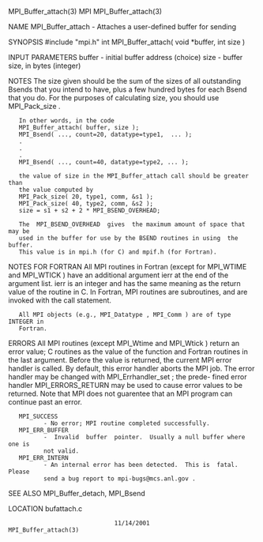 MPI_Buffer_attach(3)                  MPI                 MPI_Buffer_attach(3)



NAME
       MPI_Buffer_attach -  Attaches a user-defined buffer for sending

SYNOPSIS
       #include "mpi.h"
       int MPI_Buffer_attach( void *buffer, int size )

INPUT PARAMETERS
       buffer - initial buffer address (choice)
       size   - buffer size, in bytes (integer)


NOTES
       The size given should be the sum of the sizes of all outstanding Bsends
       that you intend to have, plus a few hundred bytes for each  Bsend  that
       you  do.   For  the  purposes  of  calculating  size,  you  should  use
       MPI_Pack_size .

       In other words, in the code
       MPI_Buffer_attach( buffer, size );
       MPI_Bsend( ..., count=20, datatype=type1,  ... );
       .
       .
       .
       MPI_Bsend( ..., count=40, datatype=type2, ... );

       the value of size in the MPI_Buffer_attach call should be greater  than
       the value computed by
       MPI_Pack_size( 20, type1, comm, &s1 );
       MPI_Pack_size( 40, type2, comm, &s2 );
       size = s1 + s2 + 2 * MPI_BSEND_OVERHEAD;

       The  MPI_BSEND_OVERHEAD  gives  the maximum amount of space that may be
       used in the buffer for use by the BSEND routines in using  the  buffer.
       This value is in mpi.h (for C) and mpif.h (for Fortran).


NOTES FOR FORTRAN
       All  MPI routines in Fortran (except for MPI_WTIME and MPI_WTICK ) have
       an additional argument ierr at the end of the argument list.   ierr  is
       an  integer and has the same meaning as the return value of the routine
       in C.  In Fortran, MPI routines are subroutines, and are  invoked  with
       the call statement.

       All MPI objects (e.g., MPI_Datatype , MPI_Comm ) are of type INTEGER in
       Fortran.


ERRORS
       All MPI routines (except MPI_Wtime and  MPI_Wtick  )  return  an  error
       value;  C routines as the value of the function and Fortran routines in
       the last argument.  Before the value is returned, the current MPI error
       handler  is called.  By default, this error handler aborts the MPI job.
       The error handler may be changed with MPI_Errhandler_set ;  the  prede-
       fined error handler MPI_ERRORS_RETURN may be used to cause error values
       to be returned.  Note that MPI does not guarentee that an  MPI  program
       can continue past an error.

       MPI_SUCCESS
              - No error; MPI routine completed successfully.
       MPI_ERR_BUFFER
              -  Invalid  buffer  pointer.  Usually a null buffer where one is
              not valid.
       MPI_ERR_INTERN
              - An internal error has been detected.  This is  fatal.   Please
              send a bug report to mpi-bugs@mcs.anl.gov .



SEE ALSO
       MPI_Buffer_detach, MPI_Bsend

LOCATION
       bufattach.c



                                  11/14/2001              MPI_Buffer_attach(3)
